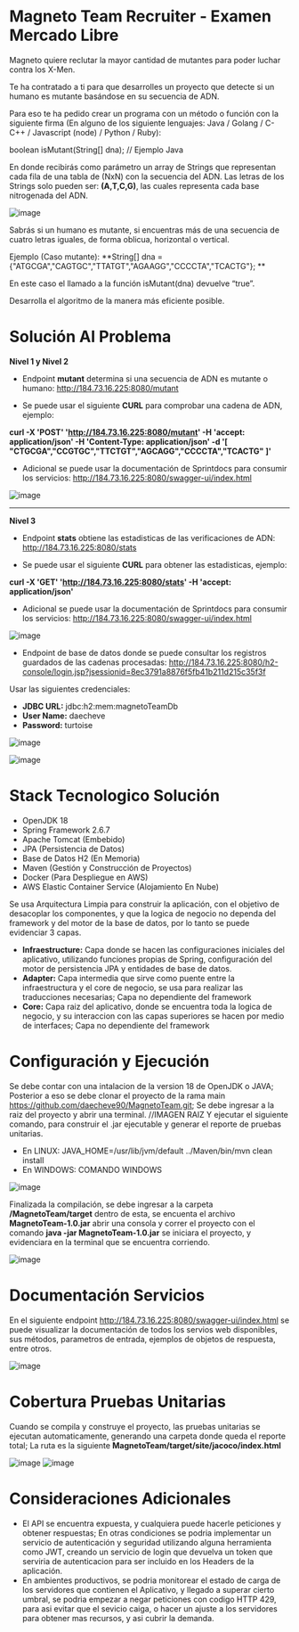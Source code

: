 # Magneto Team Recruiter - Examen Mercado Libre

Magneto quiere reclutar la mayor cantidad de mutantes para poder luchar contra los X-Men.

Te ha contratado a ti para que desarrolles un proyecto que detecte si un humano es mutante basándose en su secuencia de ADN.

Para eso te ha pedido crear un programa con un método o función con la siguiente firma (En alguno de los siguiente lenguajes: Java / Golang / C-C++ / Javascript (node) / Python / Ruby):

boolean isMutant(String[] dna); // Ejemplo Java

En donde recibirás como parámetro un array de Strings que representan cada fila de una tabla de (NxN) con la secuencia del ADN. Las letras de los Strings solo pueden ser: **(A,T,C,G)**, las cuales representa cada base nitrogenada del ADN.

![image](https://github.com/daecheve90/MagnetoTeam/blob/develop/Docs/dna.png)

Sabrás si un humano es mutante, si encuentras más de una secuencia de cuatro letras iguales, de forma oblicua, horizontal o vertical.

Ejemplo (Caso mutante): **String[] dna = {"ATGCGA","CAGTGC","TTATGT","AGAAGG","CCCCTA","TCACTG"}; **

En este caso el llamado a la función isMutant(dna) devuelve “true”.

Desarrolla el algoritmo de la manera más eficiente posible.

# Solución Al Problema

**Nivel 1 y Nivel 2**

- Endpoint **mutant** determina si una secuencia de ADN es mutante o humano: http://184.73.16.225:8080/mutant

- Se puede usar el siguiente **CURL** para comprobar una cadena de ADN, ejemplo: 

**curl -X 'POST' 'http://184.73.16.225:8080/mutant' -H 'accept: application/json' -H 'Content-Type: application/json' -d '[ "CTGCGA","CCGTGC","TTCTGT","AGCAGG","CCCCTA","TCACTG" ]'**

- Adicional se puede usar la documentación de Sprintdocs para consumir los servicios: http://184.73.16.225:8080/swagger-ui/index.html

![image](https://github.com/daecheve90/MagnetoTeam/blob/develop/Docs/mutant_swagger.png)

---

**Nivel 3**

- Endpoint **stats** obtiene las estadisticas de las verificaciones de ADN: http://184.73.16.225:8080/stats

- Se puede usar el siguiente **CURL** para obtener las estadisticas, ejemplo:

**curl -X 'GET' 'http://184.73.16.225:8080/stats' -H 'accept: application/json'**

- Adicional se puede usar la documentación de Sprintdocs para consumir los servicios: http://184.73.16.225:8080/swagger-ui/index.html

![image](https://github.com/daecheve90/MagnetoTeam/blob/develop/Docs/stats_swagger.png)

- Endpoint de base de datos donde se puede consultar los registros guardados de las cadenas procesadas: http://184.73.16.225:8080/h2-console/login.jsp?jsessionid=8ec3791a8876f5fb41b211d215c35f3f

Usar las siguientes credenciales:
- **JDBC URL:** jdbc:h2:mem:magnetoTeamDb
- **User Name:** daecheve
- **Password:** turtoise

![image](https://github.com/daecheve90/MagnetoTeam/blob/develop/Docs/h2_login.png)

![image](https://github.com/daecheve90/MagnetoTeam/blob/develop/Docs/h2.png)

# Stack Tecnologico Solución
- OpenJDK 18
- Spring Framework 2.6.7
- Apache Tomcat (Embebido)
- JPA (Persistencia de Datos)
- Base de Datos H2 (En Memoria)
- Maven (Gestión y Construcción de Proyectos)
- Docker (Para Despliegue en AWS)
- AWS Elastic Container Service (Alojamiento En Nube)

Se usa Arquitectura Limpia para construir la aplicación, con el objetivo de desacoplar los componentes, y que la logica de negocio no dependa del framework y del motor de la base de datos, por lo tanto se puede evidenciar 3 capas.

- **Infraestructure:** Capa donde se hacen las configuraciones iniciales del aplicativo, utilizando funciones propias de Spring, configuración del motor de persistencia JPA y entidades de base de datos.
- **Adapter:** Capa intermedia que sirve como puente entre la infraestructura y el core de negocio, se usa para realizar las traducciones necesarias; Capa no dependiente del framework
- **Core:** Capa raiz del aplicativo, donde se encuentra toda la logica de negocio, y su interaccion con las capas superiores se hacen por medio de interfaces; Capa no dependiente del framework

# Configuración y Ejecución
Se debe contar con una intalacion de la version 18 de OpenJDK o JAVA; Posterior a eso se debe clonar el proyecto de la rama main https://github.com/daecheve90/MagnetoTeam.git; Se debe ingresar a la raiz del proyecto y abrir una terminal.
//IMAGEN RAIZ
Y ejecutar el siguiente comando, para construir el .jar ejecutable y generar el reporte de pruebas unitarias.
- En LINUX: JAVA_HOME=/usr/lib/jvm/default ../Maven/bin/mvn clean install
- En WINDOWS: COMANDO WINDOWS

![image](https://github.com/daecheve90/MagnetoTeam/blob/develop/Docs/compilation_root.png)

Finalizada la compilación, se debe ingresar a la carpeta **/MagnetoTeam/target** dentro de esta, se encuenta el archivo **MagnetoTeam-1.0.jar** abrir una consola y correr el proyecto con el comando **java -jar MagnetoTeam-1.0.jar** se iniciara el proyecto, y evidenciara en la terminal que se encuentra corriendo.

![image](https://github.com/daecheve90/MagnetoTeam/blob/develop/Docs/spring_run.png)

# Documentación Servicios
En el siguiente endpoint http://184.73.16.225:8080/swagger-ui/index.html se puede visualizar la documentación de todos los servios web disponibles, sus métodos, parametros de entrada, ejemplos de objetos de respuesta, entre otros.

![image](https://github.com/daecheve90/MagnetoTeam/blob/develop/Docs/swagger.png)

# Cobertura Pruebas Unitarias
Cuando se compila y construye el proyecto, las pruebas unitarias se ejecutan automaticamente, generando una carpeta donde queda el reporte total; La ruta es la siguiente **MagnetoTeam/target/site/jacoco/index.html**

![image](https://github.com/daecheve90/MagnetoTeam/blob/develop/Docs/jacoco.png)
![image](https://github.com/daecheve90/MagnetoTeam/blob/develop/Docs/jacoco_report.png)

# Consideraciones Adicionales
- El API se encuentra expuesta, y cualquiera puede hacerle peticiones y obtener respuestas; En otras condiciones se podria implementar un servicio de autenticación y seguridad utilizando alguna herramienta como JWT, creando un servicio de login que devuelva un token que serviria de autenticacion para ser incluido en los Headers de la aplicación.
- En ambientes productivos, se podria monitorear el estado de carga de los servidores que contienen el Aplicativo, y llegado a superar cierto umbral, se podria empezar a negar peticiones con codigo HTTP 429, para asi evitar que el sevicio caiga, o hacer un ajuste a los servidores para obtener mas recursos, y asi cubrir la demanda.
